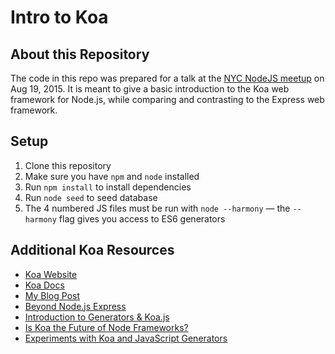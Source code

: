 # Intro to Koa

## About this Repository
The code in this repo was prepared for a talk at the [NYC NodeJS meetup](http://www.meetup.com/nodejs/) on Aug 19, 2015. It is meant to give a basic introduction to the Koa web framework for Node.js, while comparing and contrasting to the Express web framework.

## Setup
1. Clone this repository
2. Make sure you have `npm` and `node` installed
3. Run `npm install` to install dependencies
4. Run `node seed` to seed database
5. The 4 numbered JS files must be run with `node --harmony` — the `--harmony` flag gives you access to ES6 generators

## Additional Koa Resources

* [Koa Website](http://koajs.com/)
* [Koa Docs](https://github.com/koajs/koa/wiki)
* [My Blog Post](http://heyjimmy.co/2015/08/13/everything-you-want-to-know-about-koa/)
* [Beyond Node.js Express](https://strongloop.com/strongblog/node-js-express-introduction-koa-js-zone/)
* [Introduction to Generators & Koa.js](http://code.tutsplus.com/tutorials/introduction-to-generators-koajs-part-1--cms-21615)
* [Is Koa the Future of Node Frameworks?](http://dailyjs.com/2014/01/09/koa/)
* [Experiments with Koa and JavaScript Generators](http://blog.stevensanderson.com/2013/12/21/experiments-with-koa-and-javascript-generators/)
